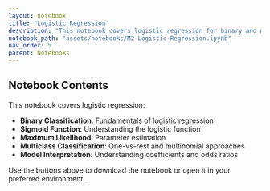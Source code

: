 ```yaml
---
layout: notebook
title: "Logistic Regression"
description: "This notebook covers logistic regression for binary and multiclass classification."
notebook_path: "assets/notebooks/M2-Logistic-Regression.ipynb"
nav_order: 5
parent: Notebooks
---
```


## Notebook Contents

This notebook covers logistic regression:

- **Binary Classification**: Fundamentals of logistic regression
- **Sigmoid Function**: Understanding the logistic function
- **Maximum Likelihood**: Parameter estimation
- **Multiclass Classification**: One-vs-rest and multinomial approaches
- **Model Interpretation**: Understanding coefficients and odds ratios

Use the buttons above to download the notebook or open it in your preferred environment.
